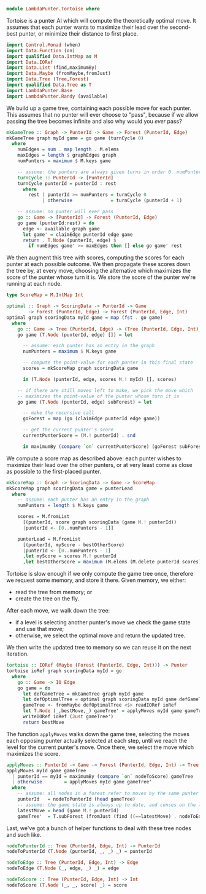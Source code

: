 ```haskell
module LambdaPunter.Tortoise where
```

Tortoise is a punter AI which will compute the theoretically optimal move. It
assumes that each punter wants to maximize their lead over the second-best
punter, or minimize their distance to first place.

```haskell
import Control.Monad (when)
import Data.Function (on)
import qualified Data.IntMap as M
import Data.IORef
import Data.List (find,maximumBy)
import Data.Maybe (fromMaybe,fromJust)
import Data.Tree (Tree,Forest)
import qualified Data.Tree as T
import LambdaPunter.Base
import LambdaPunter.Randy (available)
```

We build up a game tree, containing each possible move for each punter. This
assumes that no punter will ever choose to "pass", because if we allow passing
the tree becomes infinite and also why would you *ever* pass?

```haskell
mkGameTree :: Graph -> PunterId -> Game -> Forest (PunterId, Edge)
mkGameTree graph myId game = go game (turnCycle 0)
  where
    numEdges = sum . map length . M.elems
    maxEdges = length $ graphEdges graph
    numPunters = maximum $ M.keys game

    -- assume: the punters are always given turns in order 0..numPunters
    turnCycle :: PunterId -> [PunterId]
    turnCycle punterId = punterId : rest
      where
        rest | punterId >= numPunters = turnCycle 0
             | otherwise              = turnCycle (punterId + 1)

    -- assume: no punter will ever pass
    go :: Game -> [PunterId] -> Forest (PunterId, Edge)
    go game (punterId:rest) = do
      edge <- available graph game
      let game' = claimEdge punterId edge game
      return . T.Node (punterId, edge) $
        if numEdges game' >= maxEdges then [] else go game' rest
```

We then augment this tree with scores, computing the scores for each punter at
each possible outcome. We then propagate these scores down the tree by, at every
move, choosing the alternative which maximizes the score of the punter whose
turn it is. We store the score of the punter we're running at each node.

```haskell
type ScoreMap = M.IntMap Int

optimal :: Graph -> ScoringData -> PunterId -> Game
        -> Forest (PunterId, Edge) -> Forest (PunterId, Edge, Int)
optimal graph scoringData myId game = map (fst . go game)
  where
    go :: Game -> Tree (PunterId, Edge) -> (Tree (PunterId, Edge, Int), ScoreMap)
    go game (T.Node (punterId, edge) []) = let

      -- assume: each punter has an entry in the graph
      numPunters = maximum $ M.keys game

      -- compute the point-value for each punter in this final state
      scores = mkScoreMap graph scoringData game

      in (T.Node (punterId, edge, scores M.! myId) [], scores)

    -- if there are still moves left to make, we pick the move which
    -- maximizes the point-value of the punter whose turn it is
    go game (T.Node (punterId, edge) subForest) = let

      -- make the recursive call
      goForest = map (go (claimEdge punterId edge game))

      -- get the current punter's score
      currentPunterScore = (M.! punterId) . snd

      in maximumBy (compare `on` currentPunterScore) (goForest subForest)
```

We compute a score map as described above: each punter wishes to maximize their
lead over the other punters, or at very least come as close as possible to the
first-placed punter.

```haskell
mkScoreMap :: Graph -> ScoringData -> Game -> ScoreMap
mkScoreMap graph scoringData game = punterLead
  where
    -- assume: each punter has an entry in the graph
    numPunters = length $ M.keys game

    scores = M.fromList
      [(punterId, score graph scoringData (game M.! punterId))
      |punterId <- [0..numPunters - 1]]

    punterLead = M.fromList
      [(punterId, myScore - bestOtherScore)
      |punterId <- [0..numPunters - 1]
      ,let myScore = scores M.! punterId
      ,let bestOtherScore = maximum (M.elems (M.delete punterId scores))]
```

Tortoise is slow enough if we only compute the game tree once, therefore we
request some memory, and store it there. Given memory, we either:

  - read the tree from memory; or
  - create the tree on the fly.

After each move, we walk down the tree:

  - if a level is selecting another punter's move we check the game state
    and use that move;
  - otherwise, we select the optimal move and return the updated tree.
  
We then write the updated tree to memory so we can reuse it on the next
iteration.

```haskell
tortoise :: IORef (Maybe (Forest (PunterId, Edge, Int))) -> Punter
tortoise ioRef graph scoringData myId = go
  where
    go :: Game -> IO Edge
    go game = do
      let defGameTree = mkGameTree graph myId game
      let defOptimalTree = optimal graph scoringData myId game defGameTree
      gameTree <- fromMaybe defOptimalTree <$> readIORef ioRef
      let T.Node (_,bestMove,_) gameTree' = applyMoves myId game gameTree
      writeIORef ioRef (Just gameTree')
      return bestMove
```

The function `applyMoves` walks down the game tree, selecting the moves each
opposing punter actually selected at each step, until we reach the level for the
current punter's move. Once there, we select the move which maximizes the score.

```haskell
applyMoves :: PunterId -> Game -> Forest (PunterId, Edge, Int) -> Tree (PunterId, Edge, Int)
applyMoves myId game gameTree
  | punterId == myId = maximumBy (compare `on` nodeToScore) gameTree
  | otherwise        = applyMoves myId game gameTree'
  where
    -- assume: all nodes in a forest refer to moves by the same punter
    punterId   = nodeToPunterId (head gameTree)
    -- assume: the game state is always up to date, and conses on the latest move
    latestMove = head (game M.! punterId)
    gameTree'  = T.subForest (fromJust (find ((==latestMove) . nodeToEdge) gameTree))
```

Last, we've got a bunch of helper functions to deal with these tree nodes and
such like.

```haskell
nodeToPunterId :: Tree (PunterId, Edge, Int) -> PunterId
nodeToPunterId (T.Node (punterId, _, _) _) = punterId

nodeToEdge :: Tree (PunterId, Edge, Int) -> Edge
nodeToEdge (T.Node (_, edge, _) _) = edge

nodeToScore :: Tree (PunterId, Edge, Int) -> Int
nodeToScore (T.Node (_, _, score) _) = score
```
